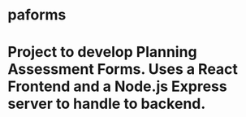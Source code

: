 # paforms

# Project to develop Planning Assessment Forms. Uses a React Frontend and a Node.js Express server to handle to backend.
